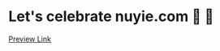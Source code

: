 # Let's celebrate nuyie.com :tada: :tada:
<a href='https://diewland.github.io/nuyie.com'>Preview Link</a>
